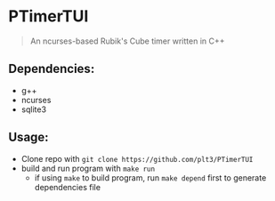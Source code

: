 # PTimerTUI

> An ncurses-based Rubik's Cube timer written in C++

## Dependencies:

- g++
- ncurses
- sqlite3

## Usage:

- Clone repo with `git clone https://github.com/plt3/PTimerTUI`
- build and run program with `make run`
  - if using `make` to build program, run `make depend` first to generate dependencies file
